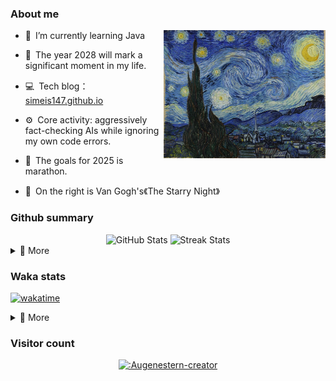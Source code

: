 ### About me

<img align="right" src="./assets/star.jpg" height="205">

- 🌱&ensp;I’m currently learning Java

- 🔭&ensp;The year 2028 will mark a significant moment in my life.

- 💻&ensp;Tech blog：[simeis147.github.io](https://simeis147.github.io)

- ⚙️&ensp;Core activity: aggressively fact-checking AIs while ignoring my own code errors.

- 🌊&ensp;The goals for 2025 is marathon.

- 🌠&ensp;On the right is Van Gogh's《The Starry Night》

### Github summary

<div align="center"> 

<img src="https://github-readme-stats.vercel.app/api?username=simeis147&theme=transparent&hide_border=true&show_icons=true&count_private=true" alt="GitHub Stats" width="420" />

<img src="https://github-readme-streak-stats.herokuapp.com/?user=simeis147&theme=transparent&hide_border=true" alt="Streak Stats" width="420" />

</div>

<details>
<summary>📑 More</summary>
</br> 

<div align="center"> 
  
[<img src="https://github-profile-trophy.vercel.app/?username=simeis147&theme=nord&margin-w=25&row=1&column=7&no-frame=true&no-bg=true" alt="Github Summary" />](https://github.com/ryo-ma/github-profile-trophy)

<!-- ![Steam Card](https://card.yuy1n.io/card/76561198798692343/dark,bg-game,games,badges,screenshots) -->

</div>

<!--  [<img src="https://github-readme-stats.vercel.app/api/top-langs/?username=simeis147&layout=compact&langs_count=10&hide_border=true&theme=transparent"/>](https://github.com/anuraghazra/github-readme-stats) -->
  
<!-- [![Ashutosh's github activity graph](https://github-readme-activity-graph.vercel.app/graph?username=simeis147&theme=react-dark)](https://github.com/ashutosh00710/github-readme-activity-graph) -->
  
</details>

### Waka stats

[![wakatime](https://wakatime.com/badge/user/fa238767-d1b2-496a-b6a7-115d077fa4e0.svg)](https://wakatime.com/@fa238767-d1b2-496a-b6a7-115d077fa4e0)

<details>
<summary>📑 More</summary>
</br>

<!--START_SECTION:waka-->
![Lines of code](https://img.shields.io/badge/From%20Hello%20World%20I%27ve%20Written-1.1%20million%20lines%20of%20code-blue)

**I'm an Early 🐤** 

```text
🌞 Morning                142 commits         ███░░░░░░░░░░░░░░░░░░░░░░   13.52 % 
🌆 Daytime                535 commits         █████████████░░░░░░░░░░░░   50.95 % 
🌃 Evening                286 commits         ███████░░░░░░░░░░░░░░░░░░   27.24 % 
🌙 Night                  87 commits          ██░░░░░░░░░░░░░░░░░░░░░░░   08.29 % 
```
📅 **I'm Most Productive on Tuesday** 

```text
Monday                   162 commits         ████░░░░░░░░░░░░░░░░░░░░░   15.43 % 
Tuesday                  203 commits         █████░░░░░░░░░░░░░░░░░░░░   19.33 % 
Wednesday                136 commits         ███░░░░░░░░░░░░░░░░░░░░░░   12.95 % 
Thursday                 139 commits         ███░░░░░░░░░░░░░░░░░░░░░░   13.24 % 
Friday                   181 commits         ████░░░░░░░░░░░░░░░░░░░░░   17.24 % 
Saturday                 111 commits         ███░░░░░░░░░░░░░░░░░░░░░░   10.57 % 
Sunday                   118 commits         ███░░░░░░░░░░░░░░░░░░░░░░   11.24 % 
```


📊 **This Week I Spent My Time On** 

```text
🕑︎ Time Zone: Asia/Shanghai

💬 Programming Languages: 
No Activity Tracked This Week

🔥 Editors: 
No Activity Tracked This Week

🐱‍💻 Projects: 
No Activity Tracked This Week

💻 Operating System: 
No Activity Tracked This Week
```

**I Mostly Code in Java** 

```text
Java                     5 repos             ██████████░░░░░░░░░░░░░░░   38.46 % 
JavaScript               4 repos             ████████░░░░░░░░░░░░░░░░░   30.77 % 
TypeScript               3 repos             ██████░░░░░░░░░░░░░░░░░░░   23.08 % 
CSS                      1 repo              ██░░░░░░░░░░░░░░░░░░░░░░░   07.69 % 
```




<!--END_SECTION:waka-->

</details>

### Visitor count

<div align="center">

[![:Augenestern-creator](https://count.getloli.com/get/@:simeis147?theme=moebooru)](https://github.com/journey-ad/Moe-Counter)

</div>
